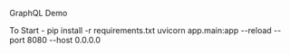 GraphQL Demo 

To Start - 
pip install -r requirements.txt
uvicorn app.main:app --reload --port 8080 --host 0.0.0.0